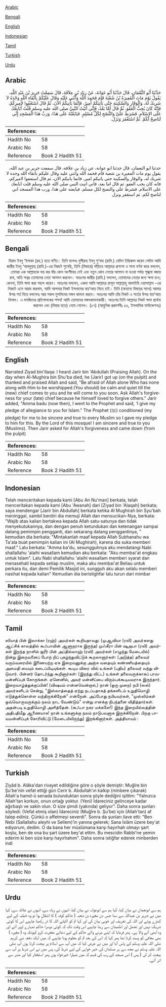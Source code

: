 [Arabic](#arabic)

[Bengali](#bengali)

[English](#english)

[Indonesian](#indonesian)

[Tamil](#tamil)

[Turkish](#turkish)

[Urdu](#urdu)

## Arabic


<div dir="rtl" lang="ar" style={{fontSize:'larger',backgroundColor:'#f8f9fa',padding:20}}>
حَدَّثَنَا أَبُو النُّعْمَانِ، قَالَ حَدَّثَنَا أَبُو عَوَانَةَ، عَنْ زِيَادِ بْنِ عِلاَقَةَ، قَالَ سَمِعْتُ جَرِيرَ بْنَ عَبْدِ اللَّهِ، يَقُولُ يَوْمَ مَاتَ الْمُغِيرَةُ بْنُ شُعْبَةَ قَامَ فَحَمِدَ اللَّهَ وَأَثْنَى عَلَيْهِ وَقَالَ عَلَيْكُمْ بِاتِّقَاءِ اللَّهِ وَحْدَهُ لاَ شَرِيكَ لَهُ، وَالْوَقَارِ وَالسَّكِينَةِ حَتَّى يَأْتِيَكُمْ أَمِيرٌ، فَإِنَّمَا يَأْتِيكُمُ الآنَ، ثُمَّ قَالَ اسْتَعْفُوا لأَمِيرِكُمْ، فَإِنَّهُ كَانَ يُحِبُّ الْعَفْوَ‏.‏ ثُمَّ قَالَ أَمَّا بَعْدُ، فَإِنِّي أَتَيْتُ النَّبِيَّ صلى الله عليه وسلم قُلْتُ أُبَايِعُكَ عَلَى الإِسْلاَمِ‏.‏ فَشَرَطَ عَلَىَّ وَالنُّصْحِ لِكُلِّ مُسْلِمٍ‏.‏ فَبَايَعْتُهُ عَلَى هَذَا، وَرَبِّ هَذَا الْمَسْجِدِ إِنِّي لَنَاصِحٌ لَكُمْ‏.‏ ثُمَّ اسْتَغْفَرَ وَنَزَلَ‏.‏
</div>
<div style={{backgroundColor:'#f8f9fa',padding:20, marginBottom: 10}}><table> <thead> <tr> <th>References:</th> <th></th> </tr> </thead> <tbody><tr><td>Hadith No</td><td>58</td></tr><tr><td>Arabic No</td><td>58</td></tr><tr><td>Reference</td><td>Book 2 Hadith 51</td></tr></tbody></table></div>


<div dir="rtl" lang="ar" style={{fontSize:'larger',backgroundColor:'#f8f9fa',padding:20}}>
حدثنا ابو النعمان، قال حدثنا ابو عوانة، عن زياد بن علاقة، قال سمعت جرير بن عبد الله، يقول يوم مات المغيرة بن شعبة قام فحمد الله واثنى عليه وقال عليكم باتقاء الله وحده لا شريك له، والوقار والسكينة حتى ياتيكم امير، فانما ياتيكم الان، ثم قال استعفوا لاميركم، فانه كان يحب العفو. ثم قال اما بعد، فاني اتيت النبي صلى الله عليه وسلم قلت ابايعك على الاسلام. فشرط على والنصح لكل مسلم. فبايعته على هذا، ورب هذا المسجد اني لناصح لكم. ثم استغفر ونزل
</div>
<div style={{backgroundColor:'#f8f9fa',padding:20, marginBottom: 10}}><table> <thead> <tr> <th>References:</th> <th></th> </tr> </thead> <tbody><tr><td>Hadith No</td><td>58</td></tr><tr><td>Arabic No</td><td>58</td></tr><tr><td>Reference</td><td>Book 2 Hadith 51</td></tr></tbody></table></div>

## Bengali


<div dir="rtl" lang="bn" style={{fontSize:'larger',backgroundColor:'#f8f9fa',padding:20}}>
যিয়াদ ইবনু ‘ইলাকা (রহ.) হতে বর্ণিত। তিনি বলেনঃ মুগীরাহ ইবনু শু‘বাহ (রাযি.) যেদিন ইন্তিকাল করেন সেদিন আমি জারীর ইবনু ‘আবদুল্লাহ্ (রাযি.)-এর নিকটে শুনেছি, তিনি (মিম্বারে) দাঁড়িয়ে আল্লাহর প্রশংসা ও সানা বর্ণনা করে বললেন, তোমরা এক আল্লাহকে ভয় কর যাঁর কোন অংশীদার নেই এবং নতুন কোন নেতার আগমন না হওয়া পর্যন্ত শৃঙ্খলা বজায় রাখ, অতি সত্বর তোমাদের নেতা আগমন করবেন। অতঃপর জারীর (রাযি.) বললেন, তোমাদের নেতার জন্য ক্ষমা চাও; কেননা, তিনি ক্ষমা করা পছন্দ করেন। অতঃপর বললেন, একদা আমি আল্লাহর রাসূল সাল্লাল্লাহু আলাইহি ওয়াসাল্লাম -এর নিকটে এসে আরয করলাম, আমি আপনার নিকট ইসলামের বায়‘আত নিতে চাই। তিনি (অন্যান্য বিষয়ের সাথে) আমার উপর শর্ত দিয়ে বললেনঃ আর সকল মুসলিমের মঙ্গল কামনা করবে। অতঃপর আমি তাঁর নিকট এ শর্তের উপর বায়‘আত নিলাম। এ মসজিদের প্রতিপালকের শপথ! আমি তোমাদের মঙ্গলকামনাকারী। অতঃপর তিনি আল্লাহর নিকট ক্ষমা প্রার্থনা করলেন এবং (মিম্বার হতে) নেমে গেলেন। (৫৭) (আধুনিক প্রকাশনীঃ ৫৬, ইসলামিক ফাউন্ডেশনঃ)
</div>
<div style={{backgroundColor:'#f8f9fa',padding:20, marginBottom: 10}}><table> <thead> <tr> <th>References:</th> <th></th> </tr> </thead> <tbody><tr><td>Hadith No</td><td>58</td></tr><tr><td>Arabic No</td><td>58</td></tr><tr><td>Reference</td><td>Book 2 Hadith 51</td></tr></tbody></table></div>

## English


<div dir="ltr" lang="en" style={{fontSize:'larger',backgroundColor:'#f8f9fa',padding:20}}>
Narrated Ziyad bin'Ilaqa: I heard Jarir bin 'Abdullah (Praising Allah). On the day when Al-Mughira bin Shu'ba died, he (Jarir) got up (on the pulpit) and thanked and praised Allah and said, "Be afraid of Allah alone Who has none along with Him to be worshipped.(You should) be calm and quiet till the (new) chief comes to you and he will come to you soon. Ask Allah's forgiveness for your (late) chief because he himself loved to forgive others." Jarir added, "Amma badu (now then), I went to the Prophet and said, 'I give my pledge of allegiance to you for Islam." The Prophet (ﷺ) conditioned (my pledge) for me to be sincere and true to every Muslim so I gave my pledge to him for this. By the Lord of this mosque! I am sincere and true to you (Muslims). Then Jarir asked for Allah's forgiveness and came down (from the pulpit)
</div>
<div style={{backgroundColor:'#f8f9fa',padding:20, marginBottom: 10}}><table> <thead> <tr> <th>References:</th> <th></th> </tr> </thead> <tbody><tr><td>Hadith No</td><td>58</td></tr><tr><td>Arabic No</td><td>58</td></tr><tr><td>Reference</td><td>Book 2 Hadith 51</td></tr></tbody></table></div>

## Indonesian


<div dir="ltr" lang="id" style={{fontSize:'larger',backgroundColor:'#f8f9fa',padding:20}}>
Telah menceritakan kepada kami [Abu An Nu'man] berkata, telah menceritakan kepada kami [Abu 'Awanah] dari [Ziyad bin 'Alaqah] berkata; saya mendengar [Jarir bin Abdullah] berkata ketika Al Mughirah bin Syu'bah meninggal, sambil berdiri dia memuji Allah dan mensucikan-Nya, berkata: "Wajib atas kalian bertakwa kepada Allah satu-satunya dan tidak menyekutukannya, dan dengan penuh ketundukan dan ketenangan sampai datang pemimpin pengganti, dan sekarang datang penggantinya, " kemudian dia berkata: "Mintakanlah maaf kepada Allah Subhanahu wa Ta'ala buat pemimpin kalian ini (Al Mughirah), karena dia suka memberi maaf." Lalu berkata: "Amma ba'du, sesungguhnya aku mendatangi Nabi shallallahu 'alaihi wasallam kemudian aku berkata: "Aku membai'at engkau untuk Islam". Lalu Nabi shallallahu 'alaihi wasallam memberi syarat dan menasehati kepada setiap muslim, maka aku membai'at Beliau untuk perkara itu, dan demi Pemilik Masjid ini, sungguh aku akan selalu memberi nasihat kepada kalian" Kemudian dia beristighfar lalu turun dari mimbar
</div>
<div style={{backgroundColor:'#f8f9fa',padding:20, marginBottom: 10}}><table> <thead> <tr> <th>References:</th> <th></th> </tr> </thead> <tbody><tr><td>Hadith No</td><td>58</td></tr><tr><td>Arabic No</td><td>58</td></tr><tr><td>Reference</td><td>Book 2 Hadith 51</td></tr></tbody></table></div>

## Tamil


<div dir="ltr" lang="ta" style={{fontSize:'larger',backgroundColor:'#f8f9fa',padding:20}}>
ஸியாத் பின் இலாக்கா (ரஹ்) அவர்கள் கூறியதாவது: (முஆவியா (ரலி) அவர்களது ஆட்சிக் காலத்தில் கூஃபாவின் ஆளுநராக இருந்த) முஃகீரா பின் ஷுஅபா (ரலி) அவர்கள் இறந்த நாளில் ஜரீர் பின் அப்தில்லாஹ் (ரலி) அவர்கள் (எழுந்து மேடையில்) நின்று இறைவனைப் போற் றிப் புகழ்ந்துவிட்டுக் கூறலானார்கள்: (அடுத்த) தலைவர் வரும்வரையில் இணையற்ற ஏக இறைவனுக்கு அஞ்சு வதையும் கண்ணியத்தையும் அமைதி யையும் கடைப்பிடியுங்கள். கூடிய விரை வில் உங்கள் (புதிய) தலைவர் வந்து விடுவார். பின்னர் தொடர்ந்து கூறினார்கள்: (இறந்து விட்ட) உங்கள் தலைவருக்காகப் பாவமன்னிப்புக் கோருங்கள். ஏனெனில், அவர் மன்னிப்பை விரும்பக்கூடியவராக இருந்தார். இறைவாழ்த்துக்குப்பின்! (விஷயம் என்னவென்றால்,) நான் (ஒரு முறை) நபி (ஸல்) அவர்களிடம் சென்று, “இஸ்லாத்தைத் ஏற்று நடப்பதாகத் தங்களிடம் உறுதிமொழி எடுத்துக்கொள்ள வந்திருக்கிறேன்” என்றேன். அப்போது நபியவர்கள், “முஸ்லிம்கள் ஒவ்வொருவருக்கும் நலம் நாட வேண்டும்” என்று எனக்கு நிபந்தனை விதித்தார்கள். அதன்படி உறுதிமொழி அளித்தேன். (கூஃபா நகர மக்களே!) இந்த இறையில்லத்தின் அதிபதிமீது ஆணையாக! நான் உங்களுக்கு நலம் நாடுபவனாக இருக்கிறேன். பிறகு பாவமன்னிப்புக் கோரிவிட்டு (மேடையிலிருந்து) இறங்கினார்கள். அத்தியாயம் :
</div>
<div style={{backgroundColor:'#f8f9fa',padding:20, marginBottom: 10}}><table> <thead> <tr> <th>References:</th> <th></th> </tr> </thead> <tbody><tr><td>Hadith No</td><td>58</td></tr><tr><td>Arabic No</td><td>58</td></tr><tr><td>Reference</td><td>Book 2 Hadith 51</td></tr></tbody></table></div>

## Turkish


<div dir="ltr" lang="tr" style={{fontSize:'larger',backgroundColor:'#f8f9fa',padding:20}}>
Ziyâd b. Alâka'dan rivayet edildiğine göre o şöyle demiştir: Muğîre bin Şu'be'nin vefat ettiği gün Cerir b. Abdullah'ın kalkıp (minbere çıkarak) Allah'a hamd-ü senada bulunduktan sonra şöyle dediğini işittim: "Yalnızca Allah'tan korkun, onun ortağı yoktur. (Yeni) İdareciniz gelinceye kadar ağırbaşlı ve sakin olun. O size şimdi (yakında) geliyor". Daha sonra şunları söyledi: (Vefat etmiş olan) İdareciniz (Muğîre b. Şu'be) için (Allah'tan) af talep ediniz. Çünkü o affetmeyi severdi". Sonra da şunları ilave etti: "Ben Nebi (Sallallahu aleyhi ve Sellem)’in yanına gelerek; Sana İslâm üzere bey'at ediyorum, dedim. O da bana her müslümana karşı hayırhah olmayı şart koştu, ben de ona bu şart üzere bey'at ettim. Bu mescidin Rabbi'ne yemin ede­rim ki ben size karşı hayırhahım". Daha sonra istiğfar ederek minberden indi
</div>
<div style={{backgroundColor:'#f8f9fa',padding:20, marginBottom: 10}}><table> <thead> <tr> <th>References:</th> <th></th> </tr> </thead> <tbody><tr><td>Hadith No</td><td>58</td></tr><tr><td>Arabic No</td><td>58</td></tr><tr><td>Reference</td><td>Book 2 Hadith 51</td></tr></tbody></table></div>

## Urdu


<div dir="rtl" lang="ur" style={{fontSize:'larger',backgroundColor:'#f8f9fa',padding:20}}>
ہم سے ابونعمان نے بیان کیا، کہا ہم سے ابوعوانہ نے بیان کیا، انہوں نے زیاد سے، انہوں نے علاقہ سے، کہا میں نے جریر بن عبداللہ سے سنا جس دن مغیرہ بن شعبہ ( حاکم کوفہ ) کا انتقال ہوا تو وہ خطبہ کے لیے کھڑے ہوئے اور اللہ کی تعریف اور خوبی بیان کی اور کہا تم کو اکیلے اللہ کا ڈر رکھنا چاہیے اس کا کوئی شریک نہیں اور تحمل اور اطمینان سے رہنا چاہیے اس وقت تک کہ کوئی دوسرا حاکم تمہارے اوپر آئے اور وہ ابھی آنے والا ہے۔ پھر فرمایا کہ اپنے مرنے والے حاکم کے لیے دعائے مغفرت کرو کیونکہ وہ ( مغیرہ ) بھی معافی کو پسند کرتا تھا پھر کہا کہ اس کے بعد تم کو معلوم ہونا چاہیے کہ میں ایک دفعہ نبی کریم صلی اللہ علیہ وسلم کے پاس آیا اور میں نے عرض کیا کہ میں آپ سے اسلام پر بیعت کرتا ہوں آپ صلی اللہ علیہ وسلم نے مجھ سے ہر مسلمان کی خیر خواہی کے لیے شرط کی، پس میں نے اس شرط پر آپ سے بیعت کر لی ( پس ) اس مسجد کے رب کی قسم کہ میں تمہارا خیرخواہ ہوں پھر استغفار کیا اور منبر سے اتر آئے۔
</div>
<div style={{backgroundColor:'#f8f9fa',padding:20, marginBottom: 10}}><table> <thead> <tr> <th>References:</th> <th></th> </tr> </thead> <tbody><tr><td>Hadith No</td><td>58</td></tr><tr><td>Arabic No</td><td>58</td></tr><tr><td>Reference</td><td>Book 2 Hadith 51</td></tr></tbody></table></div>
